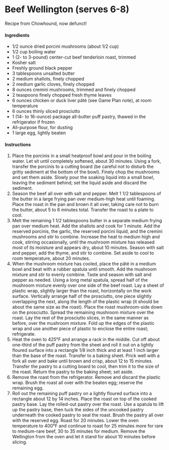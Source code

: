 # Beef Wellington (serves 6-8)
Recipe from Chowhound, now defunct!
#### Ingredients
* 1/2 ounce dried porcini mushrooms (about 1/2 cup)
* 1/2 cup boiling water
* 1 (2- to 3-pound) center-cut beef tenderloin roast, trimmed
* Kosher salt
* Freshly ground black pepper
* 3 tablespoons unsalted butter
* 2 medium shallots, finely chopped
* 2 medium garlic cloves, finely chopped
* 8 ounces cremini mushrooms, trimmed and finely chopped
* 2 teaspoons finely chopped fresh thyme leaves
* 6 ounces chicken or duck liver pâté (see Game Plan note), at room temperature
* 6 ounces thinly sliced prosciutto
* 1 (14- to 16-ounce) package all-butter puff pastry, thawed in the refrigerator if frozen
* All-purpose flour, for dusting
* 1 large egg, lightly beaten
#### Instructions
1. Place the porcinis in a small heatproof bowl and pour in the boiling water. Let sit until completely softened, about 30 minutes. Using a fork, transfer the porcinis to a cutting board (be careful not to disturb the gritty sediment at the bottom of the bowl). Finely chop the mushrooms and set them aside. Slowly pour the soaking liquid into a small bowl, leaving the sediment behind; set the liquid aside and discard the sediment.
2. Season the beef all over with salt and pepper. Melt 1 1/2 tablespoons of the butter in a large frying pan over medium-high heat until foaming. Place the roast in the pan and brown it all over, taking care not to burn the butter, about 5 to 6 minutes total. Transfer the roast to a plate to cool.
3. Melt the remaining 1 1/2 tablespoons butter in a separate medium frying pan over medium heat. Add the shallots and cook for 1 minute. Add the reserved porcinis, the garlic, the reserved porcini liquid, and the cremini mushrooms and stir to combine. Increase the heat to medium high and cook, stirring occasionally, until the mushroom mixture has released most of its moisture and appears dry, about 10 minutes. Season with salt and pepper, add the thyme, and stir to combine. Set aside to cool to room temperature, about 20 minutes.
4. When the mushroom mixture has cooled, place the pâté in a medium bowl and beat with a rubber spatula until smooth. Add the mushroom mixture and stir to evenly combine. Taste and season with salt and pepper as needed. Using a long metal spatula, spread half of the mushroom mixture evenly over one side of the beef roast. Lay a sheet of plastic wrap, slightly larger than the roast, horizontally on the work surface. Vertically arrange half of the prosciutto, one piece slightly overlapping the next, along the length of the plastic wrap (it should be about the same size as the roast). Place the roast mushroom-side down on the prosciutto. Spread the remaining mushroom mixture over the roast. Lay the rest of the prosciutto slices, in the same manner as before, over the mushroom mixture. Fold up the edges of the plastic wrap and use another piece of plastic to enclose the entire roast; refrigerate.
5. Heat the oven to 425°F and arrange a rack in the middle. Cut off about one-third of the puff pastry from the sheet and roll it out on a lightly floured surface into a rectangle 1/8 inch thick and at least 1 inch larger than the base of the roast. Transfer to a baking sheet. Prick well with a fork all over and bake until brown and crisp, about 12 to 15 minutes. Transfer the pastry to a cutting board to cool, then trim it to the size of the roast. Return the pastry to the baking sheet; set aside.
6. Remove the roast from the refrigerator. Remove and discard the plastic wrap. Brush the roast all over with the beaten egg; reserve the remaining egg.
7. Roll out the remaining puff pastry on a lightly floured surface into a rectangle about 12 by 14 inches. Place the roast on top of the cooked pastry base. Lay the rolled-out pastry over the roast. Use a spatula to lift up the pastry base, then tuck the sides of the uncooked pastry underneath the cooked pastry to seal the roast. Brush the pastry all over with the reserved egg. Roast for 20 minutes. Lower the oven temperature to 400°F and continue to roast for 25 minutes more for rare to medium-rare beef, 30 to 35 minutes for medium. Remove the Wellington from the oven and let it stand for about 10 minutes before slicing.
